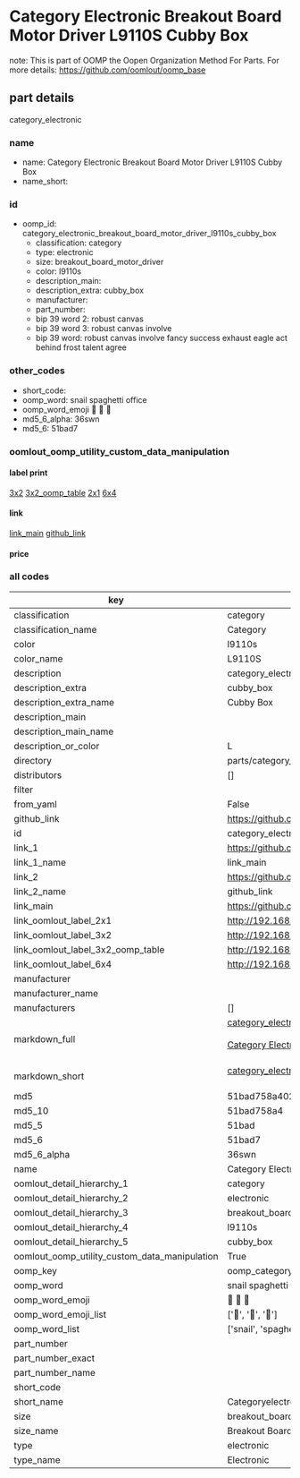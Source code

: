 # Category Electronic Breakout Board Motor Driver L9110S Cubby Box  

note: This is part of OOMP the Oopen Organization Method For Parts. For more details: https://github.com/oomlout/oomp_base

##  part details



category_electronic

### name
* name: Category Electronic Breakout Board Motor Driver L9110S Cubby Box
* name_short: 
### id
* oomp_id: category_electronic_breakout_board_motor_driver_l9110s_cubby_box
  * classification: category
  * type: electronic
  * size: breakout_board_motor_driver
  * color: l9110s
  * description_main: 
  * description_extra: cubby_box
  * manufacturer: 
  * part_number: 
  * bip 39 word 2: robust canvas
  * bip 39 word 3: robust canvas involve
  * bip 39 word: robust canvas involve fancy success exhaust eagle act behind frost talent agree

### other_codes
* short_code: 
* oomp_word: snail spaghetti office
* oomp_word_emoji :snail: :spaghetti: :office:
* md5_6_alpha: 36swn
* md5_6: 51bad7






### oomlout_oomp_utility_custom_data_manipulation
#### label print
[3x2](http://192.168.1.245:1112/?label=oomp%2036swn)
[3x2_oomp_table](http://192.168.1.107:1112/?label=oomp%2036swn)
[2x1](http://192.168.1.242:1112/?label=oomp%2036swn)
[6x4](http://192.168.1.55:1112/?label=oomp%2036swn)    

#### link

[link_main](https://github.com/oomlout/oomlout_oomp_current_version_messy/tree/main/parts/category_electronic_breakout_board_motor_driver_l9110s_cubby_box) [github_link](https://github.com/oomlout/oomlout_oomp_part_src/tree/main/parts/category_electronic_breakout_board_motor_driver_l9110s_cubby_box)                             

#### price







### all codes 
| key | value |  
| --- | --- |  
| classification | category |  
| classification_name | Category |  
| color | l9110s |  
| color_name | L9110S |  
| description | category_electronic |  
| description_extra | cubby_box |  
| description_extra_name | Cubby Box |  
| description_main |  |  
| description_main_name |  |  
| description_or_color | L  |  
| directory | parts/category_electronic_breakout_board_motor_driver_l9110s_cubby_box |  
| distributors | [] |  
| filter |  |  
| from_yaml | False |  
| github_link | https://github.com/oomlout/oomlout_oomp_part_src/tree/main/parts/category_electronic_breakout_board_motor_driver_l9110s_cubby_box |  
| id | category_electronic_breakout_board_motor_driver_l9110s_cubby_box |  
| link_1 | https://github.com/oomlout/oomlout_oomp_current_version_messy/tree/main/parts/category_electronic_breakout_board_motor_driver_l9110s_cubby_box |  
| link_1_name | link_main |  
| link_2 | https://github.com/oomlout/oomlout_oomp_part_src/tree/main/parts/category_electronic_breakout_board_motor_driver_l9110s_cubby_box |  
| link_2_name | github_link |  
| link_main | https://github.com/oomlout/oomlout_oomp_current_version_messy/tree/main/parts/category_electronic_breakout_board_motor_driver_l9110s_cubby_box |  
| link_oomlout_label_2x1 | http://192.168.1.242:1112/?label=oomp%2036swn |  
| link_oomlout_label_3x2 | http://192.168.1.245:1112/?label=oomp%2036swn |  
| link_oomlout_label_3x2_oomp_table | http://192.168.1.107:1112/?label=oomp%2036swn |  
| link_oomlout_label_6x4 | http://192.168.1.55:1112/?label=oomp%2036swn |  
| manufacturer |  |  
| manufacturer_name |  |  
| manufacturers | [] |  
| markdown_full | [category_electronic_breakout_board_motor_driver_l9110s_cubby_box](https://github.com/oomlout/oomlout_oomp_current_version_messy/tree/main/parts/category_electronic_breakout_board_motor_driver_l9110s_cubby_box)<br>[](https://github.com/oomlout/oomlout_oomp_current_version_messy/tree/main/parts/category_electronic_breakout_board_motor_driver_l9110s_cubby_box)<br>[Category Electronic Breakout Board Motor Driver L9110S Cubby Box](https://github.com/oomlout/oomlout_oomp_current_version_messy/tree/main/parts/category_electronic_breakout_board_motor_driver_l9110s_cubby_box)<br><br> |  
| markdown_short | [category_electronic_breakout_board_motor_driver_l9110s_cubby_box](https://github.com/oomlout/oomlout_oomp_current_version_messy/tree/main/parts/category_electronic_breakout_board_motor_driver_l9110s_cubby_box)<br><br> |  
| md5 | 51bad758a40268a13dec252eec486dda |  
| md5_10 | 51bad758a4 |  
| md5_5 | 51bad |  
| md5_6 | 51bad7 |  
| md5_6_alpha | 36swn |  
| name | Category Electronic Breakout Board Motor Driver L9110S Cubby Box |  
| oomlout_detail_hierarchy_1 | category |  
| oomlout_detail_hierarchy_2 | electronic |  
| oomlout_detail_hierarchy_3 | breakout_board_motor_driver |  
| oomlout_detail_hierarchy_4 | l9110s |  
| oomlout_detail_hierarchy_5 | cubby_box |  
| oomlout_oomp_utility_custom_data_manipulation | True |  
| oomp_key | oomp_category_electronic_breakout_board_motor_driver_l9110s_cubby_box |  
| oomp_word | snail spaghetti office |  
| oomp_word_emoji | :snail: :spaghetti: :office: |  
| oomp_word_emoji_list | [':snail:', ':spaghetti:', ':office:'] |  
| oomp_word_list | ['snail', 'spaghetti', 'office'] |  
| part_number |  |  
| part_number_exact |  |  
| part_number_name |  |  
| short_code |  |  
| short_name | Categoryelectronic |  
| size | breakout_board_motor_driver |  
| size_name | Breakout Board Motor Driver |  
| type | electronic |  
| type_name | Electronic |  

